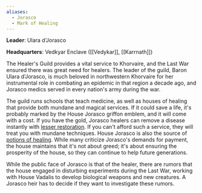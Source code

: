 ```yaml
---
aliases:
  - Jorasco
  - Mark of Healing
---
```

**Leader**: Ulara d'Jorasco

**Headquarters**: Vedkyar Enclave ([[Vedykar]], [[Karrnath]])

The Healer's Guild provides a vital service to Khorvaire, and the Last War ensured there was great need for healers. The leader of the guild, Baron Ulara d'Jorasco, is much beloved in northwestern Khorvaire for her instrumental role in combating an epidemic in that region a decade ago, and Jorasco medics served in every nation's army during the war.

The guild runs schools that teach medicine, as well as houses of healing that provide both mundane and magical services. If it could save a life, it's probably marked by the House Jorasco griffon emblem, and it will come with a cost. If you have the gold, Jorasco healers can remove a disease instantly with [lesser restoration](https://5e.tools/spells.html#lesser%20restoration_phb). If you can't afford such a service, they will treat you with mundane techniques. House Jorasco is also the source of [potions of healing](https://5e.tools/items.html#potion%20of%20healing_dmg). While many criticize Jorasco's demands for payment, the house maintains that it's not about greed; it's about ensuring the prosperity of the house, so they can continue to help future generations.

While the public face of Jorasco is that of the healer, there are rumors that the house engaged in disturbing experiments during the Last War, working with House Vadalis to develop biological weapons and new creatures. A Jorasco heir has to decide if they want to investigate these rumors.